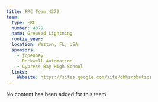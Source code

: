 ```yaml
---
title: FRC Team 4379
team:
  type: FRC
  number: 4379
  name: Greased Lightning
  rookie_year: 
  location: Weston, FL, USA
  sponsors:
    - jcpenney
    - Rockwell Automation
    - Cypress Bay High School
  links:
    Website: https://sites.google.com/site/cbhsrobotics
---
```

No content has been added for this team